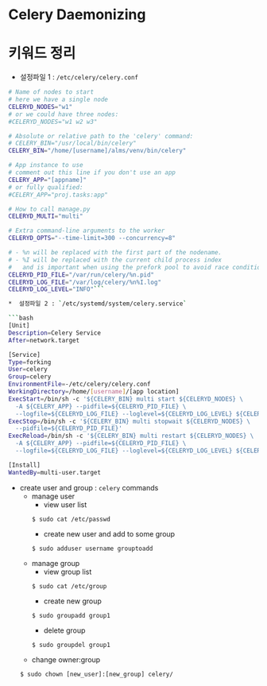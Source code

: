 # Celery Daemonizing

# 키워드 정리
* 설정파일 1 : `/etc/celery/celery.conf`

```bash
# Name of nodes to start
# here we have a single node
CELERYD_NODES="w1"
# or we could have three nodes:
#CELERYD_NODES="w1 w2 w3"

# Absolute or relative path to the 'celery' command:
# CELERY_BIN="/usr/local/bin/celery"
CELERY_BIN="/home/[username]/alms/venv/bin/celery"

# App instance to use
# comment out this line if you don't use an app
CELERY_APP="[appname]"
# or fully qualified:
#CELERY_APP="proj.tasks:app"

# How to call manage.py
CELERYD_MULTI="multi"

# Extra command-line arguments to the worker
CELERYD_OPTS="--time-limit=300 --concurrency=8"

# - %n will be replaced with the first part of the nodename.
# - %I will be replaced with the current child process index
#   and is important when using the prefork pool to avoid race conditions.
CELERYD_PID_FILE="/var/run/celery/%n.pid"
CELERYD_LOG_FILE="/var/log/celery/%n%I.log"
CELERYD_LOG_LEVEL="INFO"```

*  설정파일 2 : `/etc/systemd/system/celery.service`

```bash
[Unit]
Description=Celery Service
After=network.target

[Service]
Type=forking
User=celery
Group=celery
EnvironmentFile=-/etc/celery/celery.conf
WorkingDirectory=/home/[username]/[app location]
ExecStart=/bin/sh -c '${CELERY_BIN} multi start ${CELERYD_NODES} \
  -A ${CELERY_APP} --pidfile=${CELERYD_PID_FILE} \
  --logfile=${CELERYD_LOG_FILE} --loglevel=${CELERYD_LOG_LEVEL} ${CELERYD_OPTS}'
ExecStop=/bin/sh -c '${CELERY_BIN} multi stopwait ${CELERYD_NODES} \
  --pidfile=${CELERYD_PID_FILE}'
ExecReload=/bin/sh -c '${CELERY_BIN} multi restart ${CELERYD_NODES} \
  -A ${CELERY_APP} --pidfile=${CELERYD_PID_FILE} \
  --logfile=${CELERYD_LOG_FILE} --loglevel=${CELERYD_LOG_LEVEL} ${CELERYD_OPTS}'

[Install]
WantedBy=multi-user.target
```

* create user and group : `celery`
commands
  * manage user
    * view user list 
    ```
    $ sudo cat /etc/passwd
    ```
    * create new user and add to some group 
    ```
    $ sudo adduser username grouptoadd
    ```
  * manage group
    * view group list 
    ```
    $ sudo cat /etc/group
    ```
    * create new group
    ```
    $ sudo groupadd group1
    ```
    * delete group
    ```
    $ sudo groupdel group1
    ```
  * change owner:group
  ```
  $ sudo chown [new_user]:[new_group] celery/
  ```